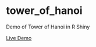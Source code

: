 # tower_of_hanoi
Demo of Tower of Hanoi in R Shiny

[Live Demo](https://www.shinyapps.io/admin/#/application/1166891)
